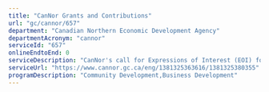 ```yaml
---
title: "CanNor Grants and Contributions"
url: "gc/cannor/657"
department: "Canadian Northern Economic Development Agency"
departmentAcronym: "cannor"
serviceId: "657"
onlineEndtoEnd: 0
serviceDescription: "CanNor's call for Expressions of Interest (EOI) for new single or multi-year projects is managed by a dedicated team of professional staff across the three territories, and works alongside its partners and stakeholders to foster northern economic development. The Agency is committed to delivering on the Government of Canada's priority to create a strong, diversified and sustainable economy that creates jobs, growth and long-term prosperity for the benefit of Northerners and all Canadians."
serviceUrl: "https://www.cannor.gc.ca/eng/1381325363616/1381325380355"
programDescription: "Community Development,Business Development"
---
```

